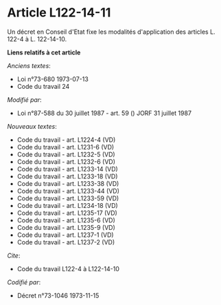 # Article L122-14-11

Un décret en Conseil d'Etat fixe les modalités d'application des articles L. 122-4 à L. 122-14-10.

**Liens relatifs à cet article**

_Anciens textes_:

  - Loi n°73-680 1973-07-13
  - Code du travail 24

_Modifié par_:

  - Loi n°87-588 du 30 juillet 1987 - art. 59 () JORF 31 juillet 1987

_Nouveaux textes_:

  - Code du travail - art. L1224-4 (VD)
  - Code du travail - art. L1231-6 (VD)
  - Code du travail - art. L1232-5 (VD)
  - Code du travail - art. L1232-6 (VD)
  - Code du travail - art. L1233-14 (VD)
  - Code du travail - art. L1233-18 (VD)
  - Code du travail - art. L1233-38 (VD)
  - Code du travail - art. L1233-44 (VD)
  - Code du travail - art. L1233-59 (VD)
  - Code du travail - art. L1234-18 (VD)
  - Code du travail - art. L1235-17 (VD)
  - Code du travail - art. L1235-6 (VD)
  - Code du travail - art. L1235-9 (VD)
  - Code du travail - art. L1237-1 (VD)
  - Code du travail - art. L1237-2 (VD)

_Cite_:

  - Code du travail L122-4 à L122-14-10

_Codifié par_:

  - Décret n°73-1046 1973-11-15
